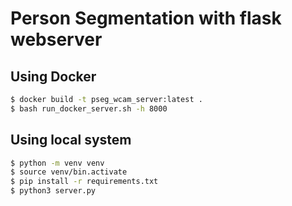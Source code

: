 # Person Segmentation with flask webserver

## Using Docker

```bash
$ docker build -t pseg_wcam_server:latest .
$ bash run_docker_server.sh -h 8000
```

## Using local system

```bash
$ python -m venv venv
$ source venv/bin.activate
$ pip install -r requirements.txt
$ python3 server.py
```
